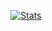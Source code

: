 <p align="center">
  <a href="https://github.com/FrahHS">
    <img src="https://github-readme-stats.vercel.app/api/?username=FrahHS&show_icons=true&theme=onedark" alt="Stats"/>
  </a>
</p>
